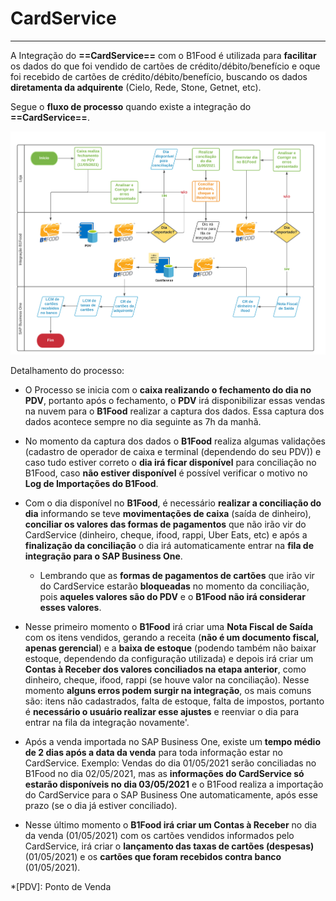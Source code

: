 # **CardService**

---

A Integração do **==CardService==** com o B1Food é utilizada para **facilitar** os dados do que foi vendido de cartões de crédito/débito/benefício e oque foi recebido de cartões de crédito/débito/benefício, buscando os dados **diretamenta da adquirente** (Cielo, Rede, Stone, Getnet, etc).

Segue o **fluxo de processo** quando existe a integração do **==CardService==**.

![CardService](../img/cardservice_01.png)

Detalhamento do processo:

-	O Processo se inicia com o **caixa realizando o fechamento do dia no PDV**, portanto após o fechamento, o **PDV** irá disponibilizar essas vendas na nuvem para o **B1Food** realizar a captura dos dados. Essa captura dos dados acontece sempre no dia seguinte as 7h da manhã.

-	No momento da captura dos dados o **B1Food** realiza algumas validações (cadastro de operador de caixa e terminal (dependendo do seu PDV)) e caso tudo estiver correto o **dia irá ficar disponível** para conciliação no B1Food, caso **não estiver disponível** é possível verificar o motivo no **Log de Importações do B1Food**.

-	Com o dia disponível no **B1Food**, é necessário **realizar a conciliação do dia** informando se teve **movimentações de caixa** (saída de dinheiro), **conciliar os valores das formas de pagamentos** que não irão vir do CardService (dinheiro, cheque, ifood, rappi, Uber Eats, etc) e após a **finalização da conciliação** o dia irá automaticamente entrar na **fila de integração para o SAP Business One**. 

	* Lembrando que as **formas de pagamentos de cartões** que irão vir do CardService estarão **bloqueadas** no momento da conciliação, pois **aqueles valores são do PDV** e o **B1Food não irá considerar esses valores**.

-	Nesse primeiro momento o **B1Food** irá criar uma **Nota Fiscal de Saída** com os itens vendidos, gerando a receita (**não é um documento fiscal, apenas gerencial**) e a **baixa de estoque** (podendo também não baixar estoque, dependendo da configuração utilizada) e depois irá criar um **Contas à Receber dos valores conciliados na etapa anterior**, como dinheiro, cheque, ifood, rappi (se houve valor na conciliação). Nesse momento **alguns erros podem surgir na integração**, os mais comuns são: itens não cadastrados, falta de estoque, falta de impostos, portanto é **necessário o usuário realizar esse ajustes** e reenviar o dia para entrar na fila da integração novamente'.

-	Após a venda importada no SAP Business One, existe um **tempo médio de 2 dias após a data da venda** para toda informação estar no CardService. Exemplo: Vendas do dia 01/05/2021 serão conciliadas no B1Food no dia 02/05/2021, mas as **informações do CardService só estarão disponíveis no dia 03/05/2021** e o B1Food realiza a importação do CardService para o SAP Business One automaticamente, após esse prazo (se o dia já estiver conciliado). 

-	Nesse último momento o **B1Food irá criar um Contas à Receber** no dia da venda (01/05/2021) com os cartões vendidos informados pelo CardService, irá criar o **lançamento das taxas de cartões (despesas)** (01/05/2021) e os **cartões que foram recebidos contra banco** (01/05/2021).

*[PDV]: Ponto de Venda